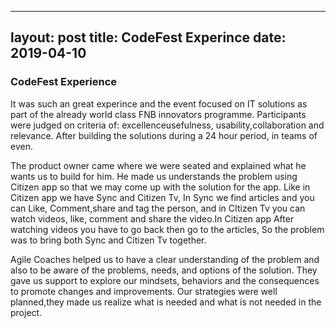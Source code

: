 
---
layout: post
title: CodeFest Experince
date: 2019-04-10
---


### CodeFest Experience

It was such an great experince and the event focused on IT solutions as part of the already world class FNB innovators programme. Participants were judged on criteria of: excellenceusefulness, usability,collaboration and relevance. After building the solutions during a 24 hour period, in teams of even.

The product owner came where we were seated and explained what he wants us to build for him.  He made us understands the problem using Citizen app so that we may come up with the solution for the app. Like in  Citizen app we have Sync and Citizen Tv, In Sync we find articles and you can Like, Comment,share and tag the person, and in CItizen Tv you can watch videos, like, comment and share the video.In Citizen app After watching videos you have to go back  then go to the articles, So the problem was to bring both Sync and Citizen Tv together.

Agile Coaches helped us to have a clear understanding of the problem and also to be aware of the problems, needs, and options of the solution.  They gave us support to explore our mindsets, behaviors and the consequences to promote changes and improvements. Our strategies were well planned,they made us realize what is needed and what is not needed in the project.



